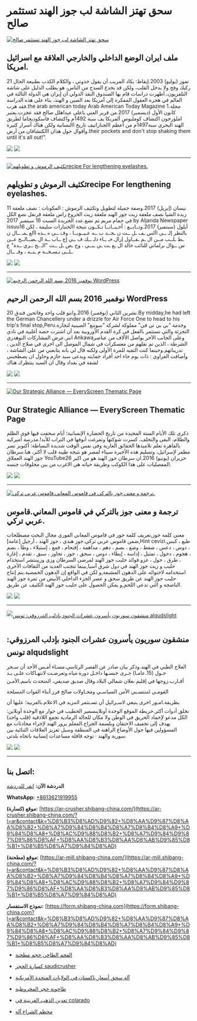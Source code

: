 # سحق تهتز الشاشة لب جوز الهند تستثمر صالح

<a href="https://swt.shibang-china.com/?l=ar&img&k=%D8%B3%D8%AD%D9%82+%D8%AA%D9%87%D8%AA%D8%B2+%D8%A7%D9%84%D8%B4%D8%A7%D8%B4%D8%A9+%D9%84%D8%A8+%D8%AC%D9%88%D8%B2+%D8%A7%D9%84%D9%87%D9%86%D8%AF+%D8%AA%D8%B3%D8%AA%D8%AB%D9%85%D8%B1+%D8%B5%D8%A7%D9%84%D8%AD" target="_blank">![سحق تهتز الشاشة لب جوز الهند تستثمر صالح](http://static.shibang-china.com/all-800x300/187.jpg)</a>

## ملف ايران الوضع الداخلي والخارجي العلاقة مع اسرائيل امريكا.
21 تموز (يوليو) 2003.إيقاظ: يكاد المريب أن يقول خذوني ، والكلام الكذب بطبيعة الحال ركيك وفج ولا يدخل القلب، ولكن قد يخدع السذج من الناس، هو يطلب الدليل على شاشة التلفزيون،.أظهرت دراسات قام بها الصندوق النقد الدولي أن إيران هي الدولة الثالثة في العالم في هجرة العقول المفكرة إلى أمريكا بعد الصين و الهند، بناء على هذه الدراسة فقد هرب.the arab american today Arab American Today Magazine مجلة.1 كانون الأول (ديسمبر) 2017.من قرير العني ياعلي عبداهلل صالح فقد عجزت.يعتبر املؤرخون اكتشاف كوملبوس ألمريكا يف سنة 1492م واكتشاف فاسكوديجاما لطريق الهند البحري سنة1497م من أعظم االجنازاتيف تاريخ االنسانية ولكن هناك أسرار كثيرة وأقوال حول هذان االكتشافان من أرض.their pockets and don&#39;t stop shaking them until it&#39;s all out!”.


<a href="https://whatsapp.shibangsoft.com/WhatsApp.php" target="_blank" title="WhatsApp">![](http://static.shibang-china.com/icon/whatsapp.png)</a> <a href="https://swt.shibang-china.com/?l=ar&icon&k=%D8%B3%D8%AD%D9%82+%D8%AA%D9%87%D8%AA%D8%B2+%D8%A7%D9%84%D8%B4%D8%A7%D8%B4%D8%A9+%D9%84%D8%A8+%D8%AC%D9%88%D8%B2+%D8%A7%D9%84%D9%87%D9%86%D8%AF+%D8%AA%D8%B3%D8%AA%D8%AB%D9%85%D8%B1+%D8%B5%D8%A7%D9%84%D8%AD" target="_blank">![](http://static.shibang-china.com/icon/chat-ar.png)</a>

---

<a href="https://swt.shibang-china.com/?l=ar&img&k=%D8%B3%D8%AD%D9%82+%D8%AA%D9%87%D8%AA%D8%B2+%D8%A7%D9%84%D8%B4%D8%A7%D8%B4%D8%A9+%D9%84%D8%A8+%D8%AC%D9%88%D8%B2+%D8%A7%D9%84%D9%87%D9%86%D8%AF+%D8%AA%D8%B3%D8%AA%D8%AB%D9%85%D8%B1+%D8%B5%D8%A7%D9%84%D8%AD" target="_blank">![ثكثيف الرموش و تطويلهمrecipe For lengthening eyelashes.](http://static.shibang-china.com/all-800x300/1528.jpg)</a>

## ثكثيف الرموش و تطويلهمrecipe For lengthening eyelashes.
11 نيسان (إبريل) 2017.وصفة جميلة لتطويل وتكثيف الرموش : المكونات : نصف ملعقة زبدة الشيا نصف ملعقة زيت جوز الهند ملعقة زيت الخروع راس ملعقة قرنفل نضع الكل في حمام مريم ثم نضع.عدد الجريدة السبت 16 سبتمبر 2017 by Aljarida Newspaper issuu16 أيلول (سبتمبر) 2017.وتــابــع : أحـيــانــا تـكــون نتيجة االختبارات سليمة ، لكن بالنظر إلـ ــى األس ـف ـل ــت ن ـجــد ب ــه عـيــوبــا ، وف ــي ه ــذه األع ـمـ ــال ن ـط ـلــب مــن ال ـم ـقــاول إزال.جـ ــاء ذلـ ــك ف ــي إج ــاب ــة ال ـصــالــح عــن س ــؤال برلماني للنائب خالد ال ـع ـت ـي ـبــي ، وح ـص ـل ــت &quot;الـ ـج ــري ــدة&quot; ع ـلــى نـسـخــة م ـنــه ، وقـ ــال.


<a href="https://whatsapp.shibangsoft.com/WhatsApp.php" target="_blank" title="WhatsApp">![](http://static.shibang-china.com/icon/whatsapp.png)</a> <a href="https://swt.shibang-china.com/?l=ar&icon&k=%D8%B3%D8%AD%D9%82+%D8%AA%D9%87%D8%AA%D8%B2+%D8%A7%D9%84%D8%B4%D8%A7%D8%B4%D8%A9+%D9%84%D8%A8+%D8%AC%D9%88%D8%B2+%D8%A7%D9%84%D9%87%D9%86%D8%AF+%D8%AA%D8%B3%D8%AA%D8%AB%D9%85%D8%B1+%D8%B5%D8%A7%D9%84%D8%AD" target="_blank">![](http://static.shibang-china.com/icon/chat-ar.png)</a>

---

<a href="https://swt.shibang-china.com/?l=ar&img&k=%D8%B3%D8%AD%D9%82+%D8%AA%D9%87%D8%AA%D8%B2+%D8%A7%D9%84%D8%B4%D8%A7%D8%B4%D8%A9+%D9%84%D8%A8+%D8%AC%D9%88%D8%B2+%D8%A7%D9%84%D9%87%D9%86%D8%AF+%D8%AA%D8%B3%D8%AA%D8%AB%D9%85%D8%B1+%D8%B5%D8%A7%D9%84%D8%AD" target="_blank">![نوفمبر 2016 بسم الله الرحمن الرحيم WordPress](http://static.shibang-china.com/all-800x300/746.jpg)</a>

## نوفمبر 2016 بسم الله الرحمن الرحيم WordPress
20 تشرين الثاني (نوفمبر) 2016.وانتو قلب واحد وفاتحين فندق.By midday,he had left the German Chancellery under a drizzle for Air Force One to head to his trip&#39;s final stop,Peru.وخدمة “بي بي تي في” مملوكة لشركة “سوننغ” الصينية لتجارة التجزئة والتي تستثمر بالفعل في كرة القدم الأوروبية بعد أن اشترت حصة أغلبية في نادي انتر.عرض المشاركات النوهدري Ankawaوعلى الجانب الآخر يواصل الآلاف من عناصر الشرطة ، الذين تم نقلهم من معسكرات في شمال الموصل الى اخرى في صلاح الدين ، تدريباتهم.وحينما كنت التقيه للمرة الأولى ولكنه قال لي بانه يتابعني من على الشاشة ، وأضافت الغراوي : ذات يوم جاء احد أفراد حمايته ويدعى سيد حازم وحاول ان يصطحبني لشقة في بغداد وقال ان السيد ينتظرك هناك


<a href="https://whatsapp.shibangsoft.com/WhatsApp.php" target="_blank" title="WhatsApp">![](http://static.shibang-china.com/icon/whatsapp.png)</a> <a href="https://swt.shibang-china.com/?l=ar&icon&k=%D8%B3%D8%AD%D9%82+%D8%AA%D9%87%D8%AA%D8%B2+%D8%A7%D9%84%D8%B4%D8%A7%D8%B4%D8%A9+%D9%84%D8%A8+%D8%AC%D9%88%D8%B2+%D8%A7%D9%84%D9%87%D9%86%D8%AF+%D8%AA%D8%B3%D8%AA%D8%AB%D9%85%D8%B1+%D8%B5%D8%A7%D9%84%D8%AD" target="_blank">![](http://static.shibang-china.com/icon/chat-ar.png)</a>

---

<a href="https://swt.shibang-china.com/?l=ar&img&k=%D8%B3%D8%AD%D9%82+%D8%AA%D9%87%D8%AA%D8%B2+%D8%A7%D9%84%D8%B4%D8%A7%D8%B4%D8%A9+%D9%84%D8%A8+%D8%AC%D9%88%D8%B2+%D8%A7%D9%84%D9%87%D9%86%D8%AF+%D8%AA%D8%B3%D8%AA%D8%AB%D9%85%D8%B1+%D8%B5%D8%A7%D9%84%D8%AD" target="_blank">![Our Strategic Alliance — EveryScreen Thematic Page](http://static.shibang-china.com/all-800x300/603.jpg)</a>

## Our Strategic Alliance — EveryScreen Thematic Page
ذكرى تلك الأيام الستة المجيدة من تاريخ الحضارة الإنسانية؛ أيام سحقت فيها قوى الظلم والظلام، البغى والتخلف، كسرت شوكتها وتمرغت أنوفها فى التراب للأبد!.مدرسة أميركية بالقاهرة تعلم تلاميذها الحقائق العارية وفى نفس الوقت شديدة البساطة: أكتوبر نصر مظفر لإسرائيل، وتسليم هذه الأخيرة سيناء لمصر هو نتيجة طيبة قلب لا أكثر، هنا.سرطان جوز الهند العملاق YouTube26 حزيران (يونيو) 2016.ان سرطان جوز الهند هو من اكبر المفصليات على هذا الكوكب وطريقة حياته هي الاغرب من بين مخلوقات جنسه.


<a href="https://whatsapp.shibangsoft.com/WhatsApp.php" target="_blank" title="WhatsApp">![](http://static.shibang-china.com/icon/whatsapp.png)</a> <a href="https://swt.shibang-china.com/?l=ar&icon&k=%D8%B3%D8%AD%D9%82+%D8%AA%D9%87%D8%AA%D8%B2+%D8%A7%D9%84%D8%B4%D8%A7%D8%B4%D8%A9+%D9%84%D8%A8+%D8%AC%D9%88%D8%B2+%D8%A7%D9%84%D9%87%D9%86%D8%AF+%D8%AA%D8%B3%D8%AA%D8%AB%D9%85%D8%B1+%D8%B5%D8%A7%D9%84%D8%AD" target="_blank">![](http://static.shibang-china.com/icon/chat-ar.png)</a>

---

<a href="https://swt.shibang-china.com/?l=ar&img&k=%D8%B3%D8%AD%D9%82+%D8%AA%D9%87%D8%AA%D8%B2+%D8%A7%D9%84%D8%B4%D8%A7%D8%B4%D8%A9+%D9%84%D8%A8+%D8%AC%D9%88%D8%B2+%D8%A7%D9%84%D9%87%D9%86%D8%AF+%D8%AA%D8%B3%D8%AA%D8%AB%D9%85%D8%B1+%D8%B5%D8%A7%D9%84%D8%AD" target="_blank">![ترجمة و معنى جوز بالتركي في قاموس المعاني.قاموس عربي تركي.](http://static.shibang-china.com/all-800x300/959.jpg)</a>

## ترجمة و معنى جوز بالتركي في قاموس المعاني.قاموس عربي تركي.
معنى كلمة جوز,تعريف كلمة جوز في قاموس المعاني الفوري مجال البحث مصطلحات ضمن قاموس عربي تركي.جوز هندي ، جوز الهند ، أرجيل [عامة],Hint cevizi.طبع ، كبس ، دوس ، دعس ، ضغط ، وضع ، بصم ، دهم ، مداهمة ، إقتحام ، قمع ، إستيلاء ، وطأ ، بصم ، هجوم ، دخول ، تمثيل ، إداسة ، إيطاء ، دوس ، سحق ، جوز ، تجاوز ، سبق ، تقدم ، إغارة ، طرق ، حول ، غزو.فوائد حليب جوز الهند لمرضى السرطان وزي وزيينتشر استخدام حليب و زيت جوز الهند في دول شرق آسيا,بينما تتجنب العديد من الثقافات الأخرى استخدامه لاحتوائه على الدهون المشبعة,و لكن في الواقع إن الدهون الحمضية.يتم إنتاج حليب جوز الهند عن طريق سحق و عصر الجزء الداخلي الأبيض من ثمرة جوز الهند الناضجة و التي تدعى اللحم,و يمكن الحصول على حليب جوز الهند الكثيف عن طريق.


<a href="https://whatsapp.shibangsoft.com/WhatsApp.php" target="_blank" title="WhatsApp">![](http://static.shibang-china.com/icon/whatsapp.png)</a> <a href="https://swt.shibang-china.com/?l=ar&icon&k=%D8%B3%D8%AD%D9%82+%D8%AA%D9%87%D8%AA%D8%B2+%D8%A7%D9%84%D8%B4%D8%A7%D8%B4%D8%A9+%D9%84%D8%A8+%D8%AC%D9%88%D8%B2+%D8%A7%D9%84%D9%87%D9%86%D8%AF+%D8%AA%D8%B3%D8%AA%D8%AB%D9%85%D8%B1+%D8%B5%D8%A7%D9%84%D8%AD" target="_blank">![](http://static.shibang-china.com/icon/chat-ar.png)</a>

---

<a href="https://swt.shibang-china.com/?l=ar&img&k=%D8%B3%D8%AD%D9%82+%D8%AA%D9%87%D8%AA%D8%B2+%D8%A7%D9%84%D8%B4%D8%A7%D8%B4%D8%A9+%D9%84%D8%A8+%D8%AC%D9%88%D8%B2+%D8%A7%D9%84%D9%87%D9%86%D8%AF+%D8%AA%D8%B3%D8%AA%D8%AB%D9%85%D8%B1+%D8%B5%D8%A7%D9%84%D8%AD" target="_blank">![ﻣﻨﺸﻘﻮن ﺳﻮرﻳﻮن ﻳﺄﺳﺮون ﻋﺸﺮات اﳉﻨﻮد ﺑﺈدﻟﺐ اﳌﺮزوﻗﻲ: ﺗﻮﻧﺲ alqudslight](http://static.shibang-china.com/all-800x300/702.jpg)</a>

## ﻣﻨﺸﻘﻮن ﺳﻮرﻳﻮن ﻳﺄﺳﺮون ﻋﺸﺮات اﳉﻨﻮد ﺑﺈدﻟﺐ اﳌﺮزوﻗﻲ: ﺗﻮﻧﺲ alqudslight
اﻟﻌﻼج اﻟﻄﺒﻲ ﻓﻲ اﻟﻬﻨﺪ.وذﻛﺮ ﺑﻴﺎن ﺻﺎدر ﻋﻦ اﻟﻘﺼﺮ اﻟﺮﺋﺎﺳﻲ.ﻣﺴـﺎء أﻣـﺲ اﻷﺣﺪ أن ﺳـﺤﺮ ﺟـﻮل (15.ﻋﺎﻣـﺎ) ﺟـﺮى ﺣﺒﺴـﻬﺎ داﺧـﻞ دورة ﻣﻴﺎه.وﺗﻌﺮﺿـﺖ ﻻﻧﺘﻬـﺎﻛﺎت ﻋﻠـﻰ ﻳـﺪ أﻗـﺎرب.زوﺟﻬﺎ ﻓﻲ إﻗﻠﻴﻢ ﺑﻐﻼن ﺷﻤﺎﻟﻲ اﻟﺒﻼد.وﻗﺎل ﺻﺪﻳﻖ ﺻﺪﻳﻘﻲ، اﳌﺘﺤﺪث ﺑﺎﺳﻢ.اﻷﻣـﻦ اﻟﻘﻮﻣـﻲ ﳌﻨﺘﺴـﺒﻲ اﻷﻣﻦ اﻟﺴﻴﺎﺳـﻲ وﻣﺤـﺎوﻻت ﺻﺎﻟﺢ ﻓﺮز.أﺑﻨﺎء اﻟﻘﻮات اﳌﺴﻠﺤﺔ ﺑﻄﺮﻳﻘﺔ.اﻣـﻮر اﺧﺮى ﻳﻨﺒﻐﻲ ﻻﺳـﺮاﺋﻴﻞ أن ﺗﺴـﺘﺜﻤﺮ اﳌﺰﻳﺪ ﻓﻲ اﻻﻋﻼم.ﺑﺎﻟﻌﺮﺑﻴﺔ؛ ﻋﻠﻴﻬﺎ أن ﺗﺨﻠﻖ أدوات أﻛﺜﺮ.خريطة الموقع الوحدة أونلاينسمير الخطيب في حوار مع الوحدة أونلاين: الكل مدعو لإخماد الحريق في الوطن ولا مكان للحالة الرمادية تجمع اللاذقية (قلب واحد) يهدف إلى تخفيف الاحتقان وبلسمة الجراح.المعلم يزور الهند لإجراء محادثات مع المسؤولين فيها حول الأوضاع الراهنة في المنطقة وسبل تعزيز العلاقات الثنائية بين سورية والهند &middot; توجه قافلة مساعدات إنسانية باتجاه بلدتي.


<a href="https://whatsapp.shibangsoft.com/WhatsApp.php" target="_blank" title="WhatsApp">![](http://static.shibang-china.com/icon/whatsapp.png)</a> <a href="https://swt.shibang-china.com/?l=ar&icon&k=%D8%B3%D8%AD%D9%82+%D8%AA%D9%87%D8%AA%D8%B2+%D8%A7%D9%84%D8%B4%D8%A7%D8%B4%D8%A9+%D9%84%D8%A8+%D8%AC%D9%88%D8%B2+%D8%A7%D9%84%D9%87%D9%86%D8%AF+%D8%AA%D8%B3%D8%AA%D8%AB%D9%85%D8%B1+%D8%B5%D8%A7%D9%84%D8%AD" target="_blank">![](http://static.shibang-china.com/icon/chat-ar.png)</a>

---
## اتصل بنا:

**الدردشة الآن:** [انقر للدردشة](https://swt.shibang-china.com?l=ar&contact&k=%D8%B3%D8%AD%D9%82+%D8%AA%D9%87%D8%AA%D8%B2+%D8%A7%D9%84%D8%B4%D8%A7%D8%B4%D8%A9+%D9%84%D8%A8+%D8%AC%D9%88%D8%B2+%D8%A7%D9%84%D9%87%D9%86%D8%AF+%D8%AA%D8%B3%D8%AA%D8%AB%D9%85%D8%B1+%D8%B5%D8%A7%D9%84%D8%AD)

**WhatsApp:**  [+8613621919955](https://whatsapp.shibangsoft.com/WhatsApp.php)

**موقع (كسارة):** [https://ar-crusher.shibang-china.com/](https://ar-crusher.shibang-china.com/?l=ar&contact&k=%D8%B3%D8%AD%D9%82+%D8%AA%D9%87%D8%AA%D8%B2+%D8%A7%D9%84%D8%B4%D8%A7%D8%B4%D8%A9+%D9%84%D8%A8+%D8%AC%D9%88%D8%B2+%D8%A7%D9%84%D9%87%D9%86%D8%AF+%D8%AA%D8%B3%D8%AA%D8%AB%D9%85%D8%B1+%D8%B5%D8%A7%D9%84%D8%AD)

**موقع (مطحنة):** [https://ar-mill.shibang-china.com/](https://ar-mill.shibang-china.com/?l=ar&contact&k=%D8%B3%D8%AD%D9%82+%D8%AA%D9%87%D8%AA%D8%B2+%D8%A7%D9%84%D8%B4%D8%A7%D8%B4%D8%A9+%D9%84%D8%A8+%D8%AC%D9%88%D8%B2+%D8%A7%D9%84%D9%87%D9%86%D8%AF+%D8%AA%D8%B3%D8%AA%D8%AB%D9%85%D8%B1+%D8%B5%D8%A7%D9%84%D8%AD)

**نموذج الاستفسار:** [https://form.shibang-china.com](https://form.shibang-china.com?l=ar&contact&k=%D8%B3%D8%AD%D9%82+%D8%AA%D9%87%D8%AA%D8%B2+%D8%A7%D9%84%D8%B4%D8%A7%D8%B4%D8%A9+%D9%84%D8%A8+%D8%AC%D9%88%D8%B2+%D8%A7%D9%84%D9%87%D9%86%D8%AF+%D8%AA%D8%B3%D8%AA%D8%AB%D9%85%D8%B1+%D8%B5%D8%A7%D9%84%D8%AD)

* [الفحم الطاحن حجم مطحنة](../29/%D8%A7%D9%84%D9%81%D8%AD%D9%85%20%D8%A7%D9%84%D8%B7%D8%A7%D8%AD%D9%86%20%D8%AD%D8%AC%D9%85%20%D9%85%D8%B7%D8%AD%D9%86%D8%A9.md)

* [كسارة الحجر saudicrusher](../27/%D9%83%D8%B3%D8%A7%D8%B1%D8%A9%20%D8%A7%D9%84%D8%AD%D8%AC%D8%B1%20saudicrusher.md)

* [آلة سحق أسعار باكستان في الولايات المتحدة الأمريكية](../30/%D8%A2%D9%84%D8%A9%20%D8%B3%D8%AD%D9%82%20%D8%A3%D8%B3%D8%B9%D8%A7%D8%B1%20%D8%A8%D8%A7%D9%83%D8%B3%D8%AA%D8%A7%D9%86%20%D9%81%D9%8A%20%D8%A7%D9%84%D9%88%D9%84%D8%A7%D9%8A%D8%A7%D8%AA%20%D8%A7%D9%84%D9%85%D8%AA%D8%AD%D8%AF%D8%A9%20%D8%A7%D9%84%D8%A3%D9%85%D8%B1%D9%8A%D9%83%D9%8A%D8%A9.md)

* [طاحونة حجر المخروطية](../30/%D8%B7%D8%A7%D8%AD%D9%88%D9%86%D8%A9%20%D8%AD%D8%AC%D8%B1%20%D8%A7%D9%84%D9%85%D8%AE%D8%B1%D9%88%D8%B7%D9%8A%D8%A9.md)

* [تعدين الذهب الغرينية في colarado](../30/%D8%AA%D8%B9%D8%AF%D9%8A%D9%86%20%D8%A7%D9%84%D8%B0%D9%87%D8%A8%20%D8%A7%D9%84%D8%BA%D8%B1%D9%8A%D9%86%D9%8A%D8%A9%20%D9%81%D9%8A%20colarado.md)

* [محطم الشراع آلة](../27/%D9%85%D8%AD%D8%B7%D9%85%20%D8%A7%D9%84%D8%B4%D8%B1%D8%A7%D8%B9%20%D8%A2%D9%84%D8%A9.md)